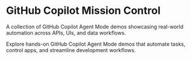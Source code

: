 # GitHub Copilot Mission Control
A collection of GitHub Copilot Agent Mode demos showcasing real-world automation across APIs, UIs, and data workflows.

Explore hands-on GitHub Copilot Agent Mode demos that automate tasks, control apps, and streamline development workflows.
